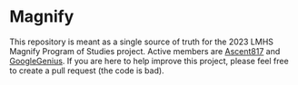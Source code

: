 # Magnify

This repository is meant as a single source of truth for the 2023 LMHS Magnify Program of Studies project. Active members are [Ascent817](https://github.com/Ascent817) and [GoogleGenius](https://github.com/GoogleGenius). If you are here to help improve this project, please feel free to create a pull request (the code is bad).
